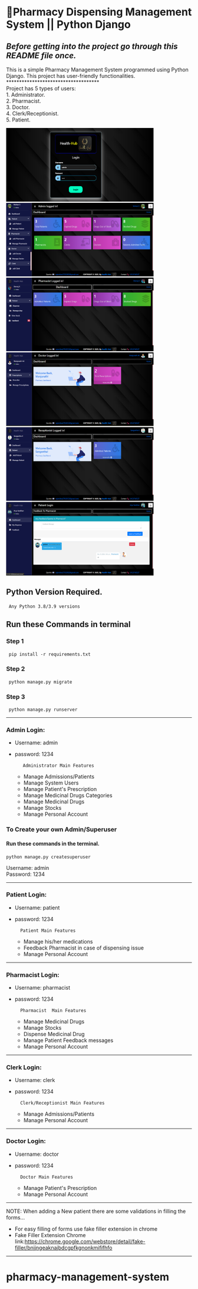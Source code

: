 # 🏥Pharmacy Dispensing Management System || Python Django
<h2><b><i>Before getting into the project go through this README file once.</i></b></h2>

   <p>This is a simple Pharmacy Management System programmed using Python Django. This project has user-friendly functionalities.<br>
   ************************************<br>
   Project has 5 types of users:<br>
      1. Administrator.<br>
      2. Pharmacist.<br>
      3. Doctor.<br>
      4. Clerk/Receptionist.<br>
      5. Patient.</p>

<div>
<img src="https://github.com/Mohan2703/Health-Hub/blob/main/pharmacy-management-system-master/screenshot/login.png" width="400" height="200" />
<img src="https://github.com/Mohan2703/Health-Hub/blob/main/pharmacy-management-system-master/screenshot/admin.png" width="400" height="200" />
<img src="https://github.com/Mohan2703/Health-Hub/blob/main/pharmacy-management-system-master/screenshot/pharmacist.png" width="400" height="200" />
</div>
<div>
<img src="https://github.com/Mohan2703/Health-Hub/blob/main/pharmacy-management-system-master/screenshot/doctor.png" width="400" height="200" />
<img src="https://github.com/Mohan2703/Health-Hub/blob/main/pharmacy-management-system-master/screenshot/receptionist.png" width="400" height="200" />
<img src="https://github.com/Mohan2703/Health-Hub/blob/main/pharmacy-management-system-master/screenshot/patient.png" width="400" height="200" />
</div>

## Python Version Required.
     Any Python 3.8/3.9 versions
## Run these Commands in terminal
### Step 1
     pip install -r requirements.txt
### Step 2
     python manage.py migrate
### Step 3
     python manage.py runserver
-----------------------------------------------------------------------------------


### Admin Login: 
- Username: admin
- password: 1234  
  
         Administrator Main Features
     - Manage Admissions/Patients
     - Manage System Users
     - Manage Patient's Prescription
     - Manage Medicinal Drugs Categories
     - Manage Medicinal Drugs
     - Manage Stocks
     - Manage Personal Account

### To Create your own Admin/Superuser
#### Run these commands in the terminal.
    python manage.py createsuperuser
Username: admin<br>
Password: 1234<br>

------------------------------------------------------------------------------------
### Patient Login:
- Username: patient
- password: 1234

        Patient Main Features
     - Manage his/her medications
     - Feedback Pharmacist in case of dispensing issue
     - Manage Personal Account

-----------------------------------------------------------------------------------
### Pharmacist Login:
- Username: pharmacist
- password: 1234

        Pharmacist  Main Features
     - Manage Medicinal Drugs
     - Manage Stocks
     - Dispense Medicinal Drug
     - Manage Patient Feedback messages
     - Manage Personal Account

-------------------------------------------------------------------------------------
### Clerk Login:
- Username: clerk
- password: 1234

        Clerk/Receptionist Main Features
     - Manage Admissions/Patients
     - Manage Personal Account

------------------------------------------------------------------------------------
### Doctor Login:
- Username: doctor
- password: 1234
        
        Doctor Main Features
     - Manage Patient's Prescription
     - Manage Personal Account

-----------------------------------------------------------------------------------

NOTE: When adding a New patient there are some validations in filling the forms...
- For easy filling of forms use fake filler extension in chrome 
- Fake Filler Extension Chrome link:https://chrome.google.com/webstore/detail/fake-filler/bnjjngeaknajbdcgpfkgnonkmififhfo

--------------------------------------------------------------------------------------
# pharmacy-management-system
